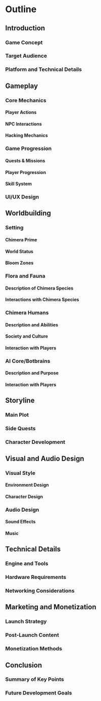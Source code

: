 #  Outline
## Introduction
### Game Concept
### Target Audience
### Platform and Technical Details
## Gameplay
### Core Mechanics
#### Player Actions
#### NPC Interactions
#### Hacking Mechanics
### Game Progression
#### Quests & Missions
#### Player Progression
#### Skill System
### UI/UX Design
## Worldbuilding
### Setting
#### Chimera Prime
#### World Status
#### Bloom Zones
### Flora and Fauna
#### Description of Chimera Species
#### Interactions with Chimera Species
### Chimera Humans
#### Description and Abilities
#### Society and Culture
#### Interaction with Players
### AI Core/Botbrains
#### Description and Purpose
#### Interaction with Players
## Storyline
### Main Plot
### Side Quests
### Character Development
## Visual and Audio Design
### Visual Style
#### Environment Design
#### Character Design
### Audio Design
#### Sound Effects
#### Music
## Technical Details
### Engine and Tools
### Hardware Requirements
### Networking Considerations
## Marketing and Monetization
### Launch Strategy
### Post-Launch Content
### Monetization Methods
## Conclusion
### Summary of Key Points
### Future Development Goals
